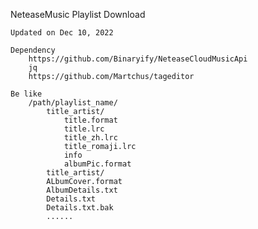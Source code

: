 NeteaseMusic Playlist Download

	Updated on Dec 10, 2022

	Dependency
		https://github.com/Binaryify/NeteaseCloudMusicApi
		jq
		https://github.com/Martchus/tageditor
	
	Be like  
		/path/playlist_name/
			title_artist/
				title.format
				title.lrc
				title_zh.lrc
				title_romaji.lrc
				info
				albumPic.format 
			title_artist/
			ALbumCover.format
			AlbumDetails.txt
			Details.txt
			Details.txt.bak
			......



